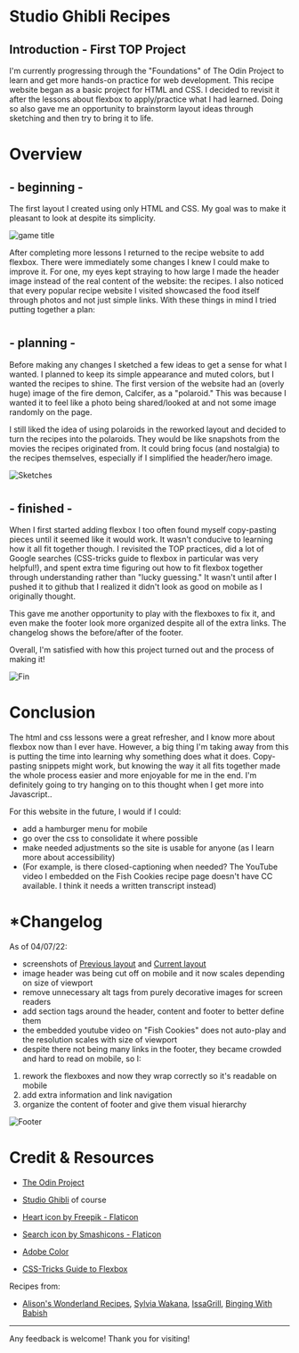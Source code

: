 
# Studio Ghibli Recipes

## Introduction - First TOP Project

I'm currently progressing through the "Foundations" of The Odin Project to learn and get more hands-on practice for web development. This recipe website began as a basic project for HTML and CSS. I decided to revisit it after the lessons about flexbox to apply/practice what I had learned. Doing so also gave me an opportunity to brainstorm layout ideas through sketching and then try to bring it to life.

# Overview

## - beginning -

The first layout I created using only HTML and CSS. My goal was to make it pleasant to look at despite its simplicity. 

![game title](/src/images/ghibliRecipesOri.png)

After completing more lessons I returned to the recipe website to add flexbox. There were immediately some changes I knew I could make to improve it. For one, my eyes kept straying to how large I made the header image instead of the real content of the website: the recipes. I also noticed that every popular recipe website I visited showcased the food itself through photos and not just simple links. With these things in mind I tried putting together a plan:
#
## - planning -

Before making any changes I sketched a few ideas to get a sense for what I wanted. I planned to keep its simple appearance and muted colors, but I wanted the recipes to shine. The first version of the website had an (overly huge) image of the fire demon, Calcifer, as a "polaroid." This was because I wanted it to feel like a photo being shared/looked at and not some image randomly on the page.

I still liked the idea of using polaroids in the reworked layout and decided to turn the recipes into the polaroids. They would be like snapshots from the movies the recipes originated from. It could bring focus (and nostalgia) to the recipes themselves, especially if I simplified the header/hero image.

![Sketches](/src/images/sketches.png)

#

## - finished -

When I first started adding flexbox I too often found myself copy-pasting pieces until it seemed like it would work. It wasn't conducive to learning how it all fit together though. I revisited the TOP practices, did a lot of Google searches (CSS-tricks guide to flexbox in particular was very helpful!), and spent extra time figuring out how to fit flexbox together through understanding rather than "lucky guessing." It wasn't until after I pushed it to github that I realized it didn't look as good on mobile as I originally thought. 

This gave me another opportunity to play with the flexboxes to fix it, and even make the footer look more organized despite all of the extra links. The changelog shows the before/after of the footer.

Overall, I'm satisfied with how this project turned out and the process of making it!

![Fin](/src/images/ghibliRecipes600.png)

# Conclusion

The html and css lessons were a great refresher, and I know more about flexbox now than I ever have. However, a big thing I'm taking away from this is putting the time into learning why something does what it does. Copy-pasting snippets might work, but knowing the way it all fits together made the whole process easier and more enjoyable for me in the end. I'm definitely going to try hanging on to this thought when I get more into Javascript..

For this website in the future, I would if I could:
- add a hamburger menu for mobile
- go over the css to consolidate it where possible
- make needed adjustments so the site is usable for anyone (as I learn more about accessibility)
- (For example, is there closed-captioning when needed? The YouTube video I embedded on the Fish Cookies recipe page doesn't have CC available. I think it needs a written transcript instead)

# *Changelog
As of 04/07/22:
- screenshots of [Previous layout](/src/images/ghibliRecipes.png) and [Current layout](/src/images/ghibliRecipes2.png)
- image header was being cut off on mobile and it now scales depending on size of viewport
- remove unnecessary alt tags from purely decorative images for screen readers
- add section tags around the header, content and footer to better define them 
- the embedded youtube video on "Fish Cookies" does not auto-play and the resolution scales with size of viewport
- despite there not being many links in the footer, they became crowded and hard to read on mobile, so I:
1. rework the flexboxes and now they wrap correctly so it's readable on mobile 
2. add extra information and link navigation
3. organize the content of footer and give them visual hierarchy

![Footer](/src/images/footers_ba.png)


# Credit & Resources
- [The Odin Project](https://www.theodinproject.com)

- [Studio Ghibli](https://ghiblicollection.com/) of course

- [Heart icon by Freepik - Flaticon](https://www.flaticon.com/free-icons/heart)

- [Search icon by Smashicons - Flaticon](https://www.flaticon.com/free-icons/search)

- [Adobe Color](https://color.adobe.com/create/color-wheel)

- [CSS-Tricks Guide to Flexbox](https://css-tricks.com/snippets/css/a-guide-to-flexbox/)

Recipes from:
 - [Alison's Wonderland Recipes](http://wonderlandrecipes.com), [Sylvia Wakana](https://sylviawakana.com), [IssaGrill](https://www.youtube.com/channel/UC5vRdlKbfMnfuGKuHpruPfA), [Binging With Babish](https://www.bingingwithbabish.com)

___
Any feedback is welcome! Thank you for visiting!
